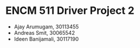 # ENCM 511 Driver Project 2
- Ajay Arumugam, 30113455
- Andreas Smit, 30065542
- Ideen Banijamali, 30117190
